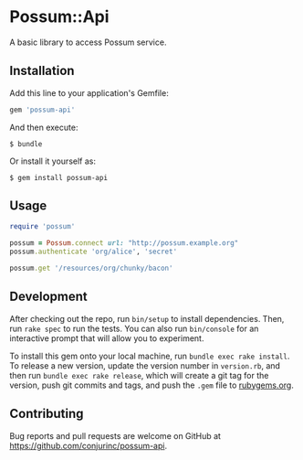 # Possum::Api

A basic library to access Possum service.

## Installation

Add this line to your application's Gemfile:

```ruby
gem 'possum-api'
```

And then execute:

    $ bundle

Or install it yourself as:

    $ gem install possum-api

## Usage

```ruby
require 'possum'

possum = Possum.connect url: "http://possum.example.org"
possum.authenticate 'org/alice', 'secret'

possum.get '/resources/org/chunky/bacon'
```

## Development

After checking out the repo, run `bin/setup` to install dependencies. Then, run `rake spec` to run the tests. You can also run `bin/console` for an interactive prompt that will allow you to experiment.

To install this gem onto your local machine, run `bundle exec rake install`. To release a new version, update the version number in `version.rb`, and then run `bundle exec rake release`, which will create a git tag for the version, push git commits and tags, and push the `.gem` file to [rubygems.org](https://rubygems.org).

## Contributing

Bug reports and pull requests are welcome on GitHub at https://github.com/conjurinc/possum-api.

